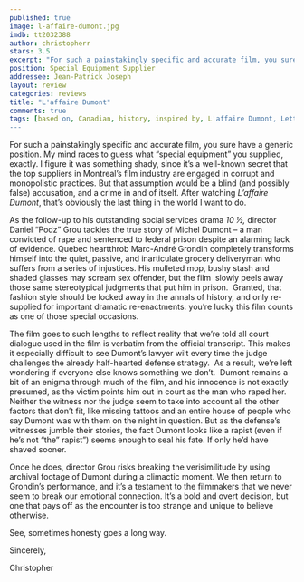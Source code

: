 ```yaml
---
published: true
image: l-affaire-dumont.jpg
imdb: tt2032388
author: christopherr
stars: 3.5
excerpt: "For such a painstakingly specific and accurate film, you sure have a generic position. My mind races to guess what &ldquo;special equipment&rdquo; you supplied, exactly. I figure it was something shady, since it&rsquo;s a well-known secret that the top suppliers in Montreal&rsquo;s film industry are engaged in corrupt and monopolistic practices. But that assumption would be a blind (and possibly false) accusation, and a crime in and of itself. After watching <em>L&rsquo;affaire Dumont</em>, that&rsquo;s obviously the last thing in the world I want to do."
position: Special Equipment Supplier
addressee: Jean-Patrick Joseph
layout: review
categories: reviews
title: "L'affaire Dumont"
comments: true
tags: [based on, Canadian, history, inspired by, L'affaire Dumont, Letters, prison, true story, wrongfully accused]
---
```

<p>For such a painstakingly specific and accurate film, you sure have a generic position. My mind races to guess what &ldquo;special equipment&rdquo; you supplied, exactly. I figure it was something shady, since it&rsquo;s a well-known secret that the top suppliers in Montreal&rsquo;s film industry are engaged in corrupt and monopolistic practices. But that assumption would be a blind (and possibly false) accusation, and a crime in and of itself. After watching <em>L&rsquo;affaire Dumont</em>, that&rsquo;s obviously the last thing in the world I want to do.</p>
<p>As the follow-up to his outstanding social services drama <em>10 &frac12;,</em> director Daniel &ldquo;Podz&rdquo; Grou tackles the true story of Michel Dumont &ndash; a man convicted of rape and sentenced to federal prison despite an alarming lack of evidence. Quebec heartthrob Marc-Andr&eacute; Grondin completely transforms himself into the quiet, passive, and inarticulate grocery deliveryman who suffers from a series of injustices. His mulleted mop, bushy stash and shaded glasses may scream sex offender, but the film&nbsp; slowly peels away those same stereotypical judgments that put him in prison. &nbsp;Granted, that fashion style should be locked away in the annals of history, and only re-supplied for important dramatic re-enactments: you&rsquo;re lucky this film counts as one of those special occasions.</p>
<p>The film goes to such lengths to reflect reality that we&rsquo;re told all court dialogue used in the film is verbatim from the official transcript. This makes it especially difficult to see Dumont&rsquo;s lawyer wilt every time the judge challenges the already half-hearted defense strategy.&nbsp; As a result, we&rsquo;re left wondering if everyone else knows something we don&rsquo;t.&nbsp; Dumont remains a bit of an enigma through much of the film, and his innocence is not exactly presumed, as the victim points him out in court as the man who raped her. Neither the witness nor the judge seem to take into account all the other factors that don&rsquo;t fit, like missing tattoos and an entire house of people who say Dumont was with them on the night in question. But as the defense&rsquo;s witnesses jumble their stories, the fact Dumont looks like a rapist (even if he&rsquo;s not &ldquo;the&rdquo; rapist&rdquo;) seems enough to seal his fate. If only he&rsquo;d have shaved sooner.</p>
<p>Once he does, director Grou risks breaking the verisimilitude by using archival footage of Dumont during a climactic moment. We then return to Grondin&rsquo;s performance, and it&rsquo;s a testament to the filmmakers that we never seem to break our emotional connection. It&rsquo;s a bold and overt decision, but one that pays off as the encounter is too strange and unique to believe otherwise.&nbsp;</p>
<p>See, sometimes honesty goes a long way.</p>
<p>Sincerely,</p>
<p>Christopher</p>
